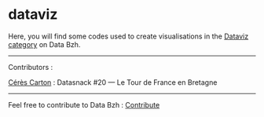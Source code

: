 # dataviz

Here, you will find some codes used to create visualisations in the [Dataviz category](http://data-bzh.fr/category/dataviz/) on Data Bzh.

*** 

Contributors : 

[Cérès Carton](https://github.com/ceresc) : 
Datasnack #20 — Le Tour de France en Bretagne

*** 

Feel free to contribute to Data Bzh : [Contribute](http://data-bzh.fr/contribuez-data-bzh/)

